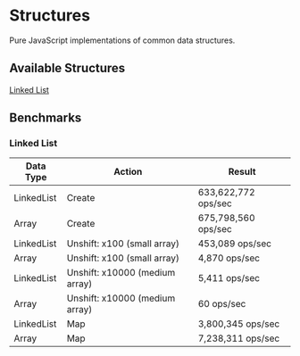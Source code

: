 # Structures

Pure JavaScript implementations of common data structures.

## Available Structures

[Linked List](https://justindfuller.github.io/structures/module-linkedList.html)

## Benchmarks

### Linked List

| Data Type | Action | Result |
|-----------|--------|--------|
|LinkedList |Create  | 633,622,772 ops/sec
|Array      |Create  | 675,798,560 ops/sec
|LinkedList |Unshift: x100 (small array) | 453,089 ops/sec
|Array      |Unshift: x100 (small array) | 4,870 ops/sec
|LinkedList |Unshift: x10000 (medium array) | 5,411 ops/sec
|Array      |Unshift: x10000 (medium array) | 60 ops/sec
|LinkedList |Map | 3,800,345 ops/sec
|Array      |Map | 7,238,311 ops/sec
